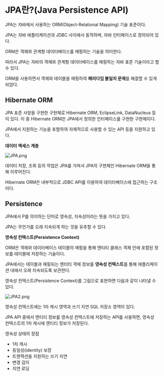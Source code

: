 # JPA란?(Java Persistence API)

JPA는 자바에서 사용하는 ORM(Object-Relational Mapping) 기술 표준이다.

JPA는 자바 애플리케이션과 JDBC 사이에서 동작하며, 자바 인터페이스로 정의되어 있다.

ORM은 객체와 관계형 데이터베이스를 매핑하는 기술을 의미한다.

따라서 JPA는 자바의 객체와 관계형 데이터베이스를 매핑하는 자바 표준 기술이라고 할 수 있다.

ORM을 사용하면서 객체와 테이블을 매핑하여 **패러다임 불일치 문제**를 해결할 수 있게 되었다.

## **Hibernate ORM**

JPA 표준 사양을 구현한 구현체로 Hibernate ORM, EclipseLink, DataNucleus 등이 있다. 이 중 Hibernate ORM은 JPA에서 정의한 인터페이스를 구현한 구현체이다.

JPA에서 지원하는 기능을 포함하여 자체적으로 사용할 수 있는 API 등을 지원하고 있다.

**데이터 액세스 계층**

![JPA.png](https://s3-us-west-2.amazonaws.com/secure.notion-static.com/2b39fbe2-1111-4714-8914-849e00ae7fe8/JPA.png)

데이터 저장, 조회 등의 작업은 JPA를 거쳐서 JPA의 구현체인 Hibernate ORM을 통해 이루어진다.

Hibernate ORM은 내부적으로 JDBC API를 이용하여 데이터베이스에 접근하는 구조이다.

## Persistence

JPA에서 P를 의미하는 단어로 영속성, 지속성이라는 뜻을 가지고 있다.

JPA는 무언가를 오래 지속되게 하는 것을 유추할 수 있다.

**영속성 컨텍스트(Persistence Context)**

ORM은 객체와 데이터베이스 테이블의 매핑을 통해 엔티티 클래스 객체 안에 포함된 정보를 테이블에 저장하는 기술이다.

JPA에서는 테이블과 매핑되는 엔티티 객체 정보를 **영속성 컨텍스트**를 통해 애플리케이션 내에서 오래 지속되도록 보관한다.

영속성 컨텍스트(Persistence Context)를 그림으로 표현하면 다음과 같이 나타낼 수 있다.

![JPA2.png](https://s3-us-west-2.amazonaws.com/secure.notion-static.com/84f96069-a4f6-4e55-acc2-eea984c8ccc8/JPA2.png)

영속성 컨텍스트에는 1차 캐시 영역과 쓰기 지연 SQL 저장소 영역이 있다.

JPA API 중에서 엔티티 정보를 영속성 컨텍스트에 저장하는 API를 사용하면, 영속성 컨텍스트의 1차 캐시에 엔티티 정보가 저장된다.

영속성 상태의 장점

- 1차 캐시
- 동일성(identity) 보장
- 트랜잭션을 지원하는 쓰기 지연
- 변경 감지
- 지연 로딩